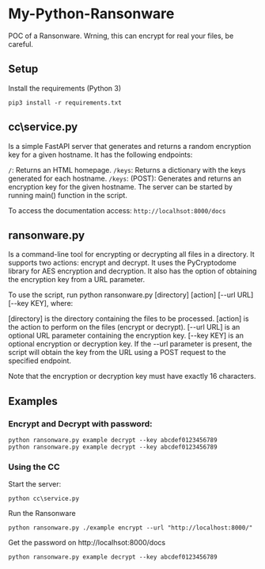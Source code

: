# My-Python-Ransonware
POC of a Ransonware.
Wrning, this can encrypt for real your files, be careful.
## Setup
Install the requirements (Python 3)
```
pip3 install -r requirements.txt
```

## cc\service.py 
Is a simple FastAPI server that generates and returns a random encryption key for a given hostname. 
It has the following endpoints:

`/`: Returns an HTML homepage.
`/keys`: Returns a dictionary with the keys generated for each hostname.
`/keys`: (POST): Generates and returns an encryption key for the given hostname.
The server can be started by running main() function in the script.

To access the documentation access: `http://localhsot:8000/docs`

## ransonware.py
Is a command-line tool for encrypting or decrypting all files in a directory. 
It supports two actions: encrypt and decrypt. 
It uses the PyCryptodome library for AES encryption and decryption. 
It also has the option of obtaining the encryption key from a URL parameter.

To use the script, run python ransonware.py [directory] [action] [--url URL] [--key KEY], where:

[directory] is the directory containing the files to be processed.
[action] is the action to perform on the files (encrypt or decrypt).
[--url URL] is an optional URL parameter containing the encryption key.
[--key KEY] is an optional encryption or decryption key.
If the --url parameter is present, the script will obtain the key from the URL using a POST request to the specified endpoint.

Note that the encryption or decryption key must have exactly 16 characters.

## Examples
### Encrypt and Decrypt with password:
````
python ransonware.py example decrypt --key abcdef0123456789   
python ransonware.py example decrypt --key abcdef0123456789          
````

### Using the CC
Start the server:
```
python cc\service.py
```

Run the Ransonware 
```
python ransonware.py ./example encrypt --url "http://localhost:8000/"
```

Get the password on http://localhsot:8000/docs
```
python ransonware.py example decrypt --key abcdef0123456789   
```